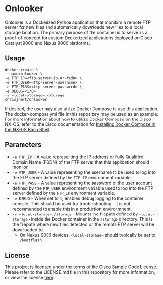 # Onlooker

Onlooker is a Dockerized Python application that monitors a remote FTP server for new files and automatically downloads new files to a local storage location. The primary purpose of the container is to serve as a proof-of-concept for custom Dockerized applications deployed on Cisco Catalyst 9000 and Nexus 9000 platforms.

## Usage

```
docker create \
--name=onlooker \
-e FTP_IP=<ftp-server-ip-or-fqdn> \
-e FTP_USER=<ftp-server-username> \
-e FTP_PASS=<ftp-server-password> \
-e DEBUG=<1/0>
-v <local-storage>:/storage
chrisjhart/onlooker
```

If desired, the user may also utilize Docker Compose to use this application. The docker-compose.yml file in this repository may be used as an example. For more information about how to utilize Docker Compose on the Cisco NX-OS, refer to the Cisco documentation for [Installing Docker Compose in the NX-OS Bash Shell](https://www.cisco.com/c/en/us/support/docs/switches/nexus-9000-series-switches/213961-install-docker-compose-in-nx-os-bash-she.html).

## Parameters

* `-e FTP_IP` - A value representing the IP address or Fully Qualified Domain Name (FQDN) of the FTP server that this application should monitor.
* `-e FTP_USER` - A value representing the username to be used to log into the FTP server defined by the `FTP_IP` environment variable.
* `-e FTP_PASS` - A value representing the password of the user account defined by the `FTP_USER` environment variable used to log into the FTP server defined by the `FTP_IP` environment variable.
* `-e DEBUG` - When set to `1`, enables debug logging to the container console. This should be used for troubleshooting - it is not recommended to enable this in a production environmnent.
* `-v <local-storage>:/storage` - Mounts the filepath defined by `<local-storage>` inside the Docker container in the `/storage` directory. This is the filepath where new files detected on the remote FTP server will be downloaded to. 
  * On Nexus 9000 devices, `<local-storage>` should typically be set to `/bootflash`

## License

This project is licensed under the terms of the Cisco Sample Code License. Please refer to the LICENSE.md file in this repository for more information, or view the license [here](https://developer.cisco.com/docs/licenses/#!cisco-sample-code-license/cisco-sample-code-license).